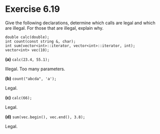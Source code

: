 Exercise 6.19
=============

Give the following declarations, determine which calls are legal and which are illegal. For those that are illegal, explain why.

    double calc(double);
    int count(const string &, char);
    int sum(vector<int>::iterator, vector<int>::iterator, int);
    vector<int> vec(10);

**(a)** `calc(23.4, 55.1);`

Illegal. Too many parameters.

**(b)** `count("abcda", 'a');`

Legal.

**(c)** `calc(66);`

Legal.

**(d)** `sum(vec.begin(), vec.end(), 3.8);`

Legal.

